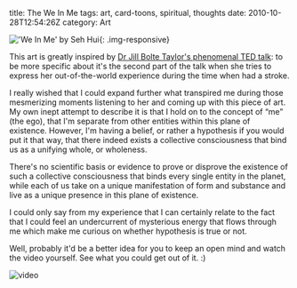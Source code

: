 title: The We In Me
tags: art, card-toons, spiritual, thoughts
date: 2010-10-28T12:54:26Z
category: Art

!['We In Me' by Seh Hui]({filename}/images/2010/07/WeInMe-small.jpg){: .img-responsive}

This art is greatly inspired by [Dr Jill Bolte Taylor's phenomenal TED talk][jillted]: to be more specific about it's the second part of the talk when she tries to express her out-of-the-world experience during the time when had a stroke.

I really wished that I could expand further what transpired me during those mesmerizing moments listening to her and coming up with this piece of art. My own inept attempt to describe it is that I hold on to the concept of “me” (the ego), that I'm separate from other entities within this plane of existence. However, I'm having a belief, or rather a hypothesis if you would put it that way, that there indeed exists a collective consciousness that bind us as a unifying whole, or wholeness.

There's no scientific basis or evidence to prove or disprove the existence of such a collective consciousness that binds every single entity in the planet, while each of us take on a unique manifestation of form and substance and live as a unique presence in this plane of existence.

I could only say from my experience that I can certainly relate to the fact that I could feel an undercurrent of mysterious energy that flows through me which make me curious on whether hypothesis is true or not.

Well, probably it'd be a better idea for you to keep an open mind and watch the video yourself. See what you could get out of it. :)

![video](http://www.youtube.com/watch?v=UyyjU8fzEYU)

[jillted]: http://www.ted.com/talks/jill_bolte_taylor_s_powerful_stroke_of_insight.html
